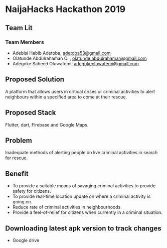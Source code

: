 # NaijaHacks Hackathon 2019

## Team Lit

### Team Members
- Adebisi Habib Adetoba, adetoba53@gmail.com
- Olatunde Abdulrahaman O. , olatunde.abdulrahaman@gmail.com
- Adegoke Saheed Oluwafemi, adegokeoluwafemi@gmail.com
   
## Proposed Solution
A platform that allows users in critical crises or criminal activities to alert neighbours within a specified area to come at their rescue.

## Proposed Stack
Flutter, dart, Firebase and Google Maps.

## Problem
Inadequate methods of alerting people on live criminal activities in search for rescue.

## Benefit
- To provide a suitable means of savaging criminal activities to provide safety for citizens.
- To provide real-time location update on where a criminal activity is going on.
- Reduce rate of criminal activities in neighbourhoods.
- Provide a feel-of-relief for citizens when currently in a criminal situation.

## Downloading latest apk version to track changes
- Google drive

   
 
